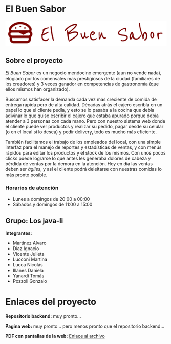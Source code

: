 # El Buen Sabor
![Logo del negocio](./fuente/logo.png)

## Sobre el proyecto
*El Buen Sabor* es un negocio mendocino emergente (aun no vende nada), elogiado por los comensales mas prestigiosos de la ciudad (familiares de los creadores) y 3 veces ganador en competencias de gastronomía (que ellos mismos han organizado). 

Buscamos satisfacer la demanda cada vez mas creciente de comida de entrega rápida pero de alta calidad. Décadas atrás el cajero escribía en un papel lo que el cliente pedía, y esto se lo pasaba a la cocina que debía adivinar lo que quiso escribir el cajero que estaba apurado porque debía atender a 3 personas con cada mano. Pero con nuestro sistema web donde el cliente puede ver productos y realizar su pedido, pagar desde su celular (o en el local si lo desea) y pedir delivery, todo es mucho más eficiente.

También facilitamos el trabajo de los empleados del local, con una simple interfaz para el manejo de reportes y estadísticas de ventas, y con menús rápidos para editar los productos y el stock de los mismos. Con unos pocos clicks puede lograrse lo que antes les generaba dolores de cabeza y pérdida de ventas por la demora en la atención. Hoy en día las ventas deben ser *ágiles*, y así el cliente podrá deleitarse con nuestras comidas lo más pronto posible.

### Horarios de atención
- Lunes a domingos de 20:00 a 00:00
- Sábados y domingos de 11:00 a 15:00

## Grupo: Los java-li

**Integrantes:**
- Martinez Alvaro
- Diaz Ignacio
- Vicente Julieta
- Lucconi Martina
- Lucca Nicolás
- Illanes Daniela
- Yanardi Tomás
- Pozzoli Gonzalo

# Enlaces del proyecto

**Repositorio backend:** muy pronto...

**Pagina web:** muy pronto... pero menos pronto que el repositorio backend...

**PDF con pantallas de la web:** [Enlace al archivo](./fuente/Sprint1-DS-Grupo_Java-li.pdf)
